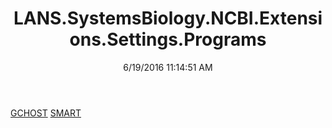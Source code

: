 ﻿---
title: LANS.SystemsBiology.NCBI.Extensions.Settings.Programs
date: 6/19/2016 11:14:51 AM
---

[GCHOST](T-LANS.SystemsBiology.NCBI.Extensions.Settings.Programs.GCHOST.html)
[SMART](T-LANS.SystemsBiology.NCBI.Extensions.Settings.Programs.SMART.html)
